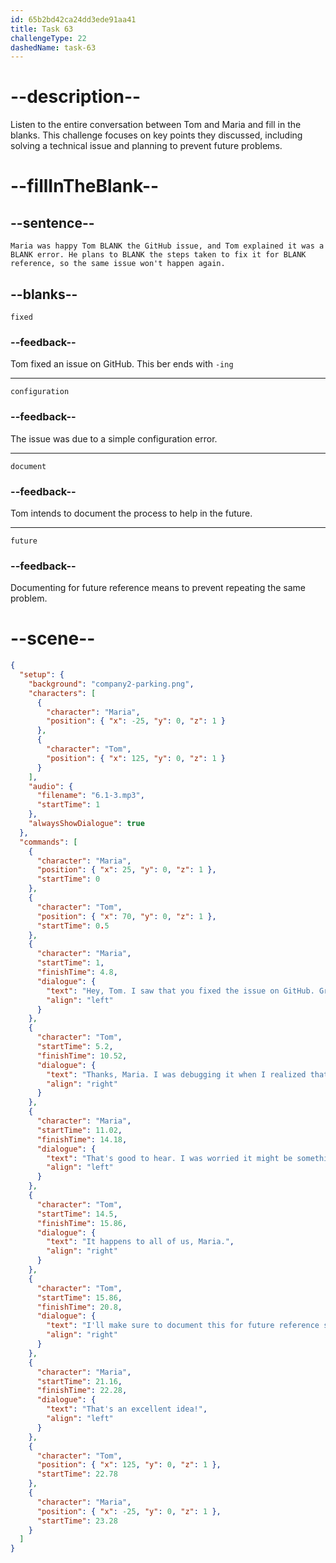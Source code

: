 ```yaml
---
id: 65b2bd42ca24dd3ede91aa41
title: Task 63
challengeType: 22
dashedName: task-63
---
```


<!-- (Audio) The whole dialogue -->

# --description--

Listen to the entire conversation between Tom and Maria and fill in the blanks. This challenge focuses on key points they discussed, including solving a technical issue and planning to prevent future problems.

# --fillInTheBlank--

## --sentence--

`Maria was happy Tom BLANK the GitHub issue, and Tom explained it was a BLANK error. He plans to BLANK the steps taken to fix it for BLANK reference, so the same issue won't happen again.`

## --blanks--

`fixed`

### --feedback--

Tom fixed an issue on GitHub. This ber ends with `-ing`

---

`configuration`

### --feedback--

The issue was due to a simple configuration error.

---

`document`

### --feedback--

Tom intends to document the process to help in the future.

---

`future`

### --feedback--

Documenting for future reference means to prevent repeating the same problem.

# --scene--

```json
{
  "setup": {
    "background": "company2-parking.png",
    "characters": [
      {
        "character": "Maria",
        "position": { "x": -25, "y": 0, "z": 1 }
      },
      {
        "character": "Tom",
        "position": { "x": 125, "y": 0, "z": 1 }
      }
    ],
    "audio": {
      "filename": "6.1-3.mp3",
      "startTime": 1
    },
    "alwaysShowDialogue": true
  },
  "commands": [
    {
      "character": "Maria",
      "position": { "x": 25, "y": 0, "z": 1 },
      "startTime": 0
    },
    {
      "character": "Tom",
      "position": { "x": 70, "y": 0, "z": 1 },
      "startTime": 0.5
    },
    {
      "character": "Maria",
      "startTime": 1,
      "finishTime": 4.8,
      "dialogue": {
        "text": "Hey, Tom. I saw that you fixed the issue on GitHub. Great job!",
        "align": "left"
      }
    },
    {
      "character": "Tom",
      "startTime": 5.2,
      "finishTime": 10.52,
      "dialogue": {
        "text": "Thanks, Maria. I was debugging it when I realized that it was a simple configuration error in the code.",
        "align": "right"
      }
    },
    {
      "character": "Maria",
      "startTime": 11.02,
      "finishTime": 14.18,
      "dialogue": {
        "text": "That's good to hear. I was worried it might be something more complicated.",
        "align": "left"
      }
    },
    {
      "character": "Tom",
      "startTime": 14.5,
      "finishTime": 15.86,
      "dialogue": {
        "text": "It happens to all of us, Maria.",
        "align": "right"
      }
    },
    {
      "character": "Tom",
      "startTime": 15.86,
      "finishTime": 20.8,
      "dialogue": {
        "text": "I'll make sure to document this for future reference so we won't run into the same problem again.",
        "align": "right"
      }
    },
    {
      "character": "Maria",
      "startTime": 21.16,
      "finishTime": 22.28,
      "dialogue": {
        "text": "That's an excellent idea!",
        "align": "left"
      }
    },
    {
      "character": "Tom",
      "position": { "x": 125, "y": 0, "z": 1 },
      "startTime": 22.78
    },
    {
      "character": "Maria",
      "position": { "x": -25, "y": 0, "z": 1 },
      "startTime": 23.28
    }
  ]
}
```
